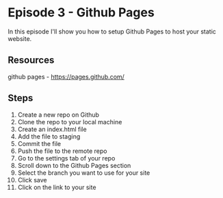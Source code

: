 # Episode 3 - Github Pages

In this episode I'll show you how to setup Github Pages to host your static website.

## Resources
github pages - https://pages.github.com/

## Steps
1. Create a new repo on Github
2. Clone the repo to your local machine
3. Create an index.html file
4. Add the file to staging
5. Commit the file
6. Push the file to the remote repo
7. Go to the settings tab of your repo
8. Scroll down to the Github Pages section
9. Select the branch you want to use for your site
10. Click save
11. Click on the link to your site
